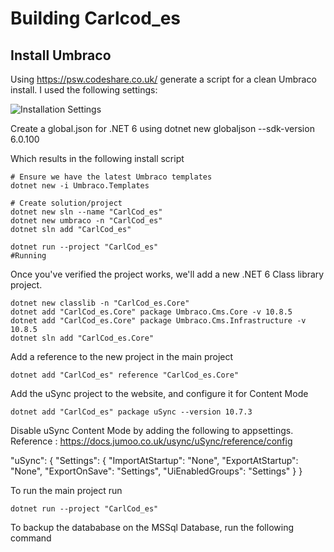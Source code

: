 # Building Carlcod_es

## Install Umbraco

Using https://psw.codeshare.co.uk/ generate a script for a clean Umbraco install. I used the following settings:

![Installation Settings](media/psw.png)

Create a global.json for .NET 6 using dotnet new globaljson --sdk-version 6.0.100

Which results in the following install script

    # Ensure we have the latest Umbraco templates
    dotnet new -i Umbraco.Templates

    # Create solution/project
    dotnet new sln --name "CarlCod_es"
    dotnet new umbraco -n "CarlCod_es" 
    dotnet sln add "CarlCod_es"

    dotnet run --project "CarlCod_es"
    #Running

Once you've verified the project works, we'll add a new .NET 6 Class library project. 

    dotnet new classlib -n "CarlCod_es.Core" 
    dotnet add "CarlCod_es.Core" package Umbraco.Cms.Core -v 10.8.5
    dotnet add "CarlCod_es.Core" package Umbraco.Cms.Infrastructure -v 10.8.5
    dotnet sln add "CarlCod_es.Core"

Add a reference to the new project in the main project

    dotnet add "CarlCod_es" reference "CarlCod_es.Core"

Add the uSync project to the website, and configure it for Content Mode

    dotnet add "CarlCod_es" package uSync --version 10.7.3

Disable uSync Content Mode by adding the following to appsettings. Reference : https://docs.jumoo.co.uk/usync/uSync/reference/config

  "uSync": {
    "Settings": {
        "ImportAtStartup": "None",
        "ExportAtStartup": "None",
        "ExportOnSave": "Settings",
        "UiEnabledGroups": "Settings"
    }
  }

To run the main project run

    dotnet run --project "CarlCod_es"

To backup the datababase on the MSSql Database, run the following command
